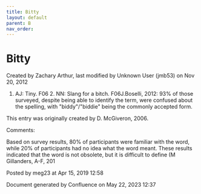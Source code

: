 ```yaml
---
title: Bitty
layout: default
parent: B
nav_order:
---
```


# Bitty

Created by  Zachary Arthur, last modified by  Unknown User (jmb53) on Nov 20, 2012

1. AJ: Tiny. F06 2. NN: Slang for a bitch. F06J.Boselli, 2012: 93% of those surveyed, despite being able to identify the term, were confused about the spelling, with &quot;biddy&quot;/&quot;biddie&quot; being the commonly accepted form.

This entry was originally created by D. McGiveron, 2006.

Comments:

Based on survey results, 80% of participants were familiar with the word, while 20% of participants had no idea what the word meant. These results indicated that the word is not obsolete, but it is difficult to define (M Gillanders, A-F, 201

Posted by meg23 at Apr 15, 2019 12:58

Document generated by Confluence on May 22, 2023 12:37


